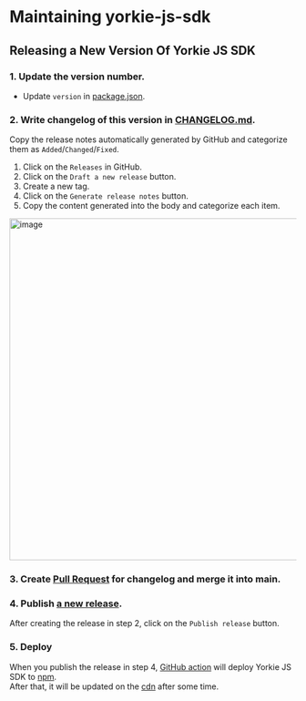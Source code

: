 # Maintaining yorkie-js-sdk

## Releasing a New Version Of Yorkie JS SDK

### 1. Update the version number.

- Update `version` in [package.json](https://github.com/yorkie-team/yorkie-js-sdk/blob/main/packages/sdk/package.json#L3).

### 2. Write changelog of this version in [CHANGELOG.md](https://github.com/yorkie-team/yorkie-js-sdk/blob/main/CHANGELOG.md).

Copy the release notes automatically generated by GitHub and categorize them as `Added`/`Changed`/`Fixed`.

1. Click on the `Releases` in GitHub.
2. Click on the `Draft a new release` button.
3. Create a new tag.
4. Click on the `Generate release notes` button.
5. Copy the content generated into the body and categorize each item.

<img width="600" alt="image" src="https://user-images.githubusercontent.com/81357083/233356577-acc1dd33-5ad5-4b51-9f2e-6c771a063ccd.png">

### 3. Create [Pull Request](https://github.com/yorkie-team/yorkie-js-sdk/commits/main/CHANGELOG.md) for changelog and merge it into main.

### 4. Publish [a new release](https://github.com/yorkie-team/yorkie-js-sdk/releases/new).

After creating the release in step 2, click on the `Publish release` button.

### 5. Deploy

When you publish the release in step 4, [GitHub action](https://github.com/yorkie-team/yorkie-js-sdk/blob/main/.github/workflows/npm-publish.yml) will deploy Yorkie JS SDK to [npm](https://www.npmjs.com/package/yorkie-js-sdk).  
After that, it will be updated on the [cdn](https://cdnjs.com/libraries/yorkie-js-sdk) after some time.
